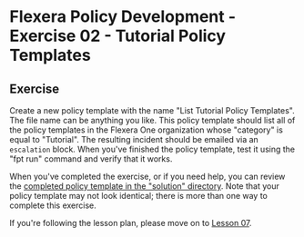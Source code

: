 # Flexera Policy Development - Exercise 02 - Tutorial Policy Templates

## Exercise

Create a new policy template with the name "List Tutorial Policy Templates". The file name can be anything you like. This policy template should list all of the policy templates in the Flexera One organization whose "category" is equal to "Tutorial". The resulting incident should be emailed via an `escalation` block. When you've finished the policy template, test it using the "fpt run" command and verify that it works.

When you've completed the exercise, or if you need help, you can review the [completed policy template in the "solution" directory](https://github.com/flexera-public/policy_engine_training/blob/main/exercises/02_tutorial_templates/solution/tutorial_templates.pt). Note that your policy template may not look identical; there is more than one way to complete this exercise.

If you're following the lesson plan, please move on to [Lesson 07](https://github.com/flexera-public/policy_engine_training/blob/main/lessons/07_pagination/README.md).
